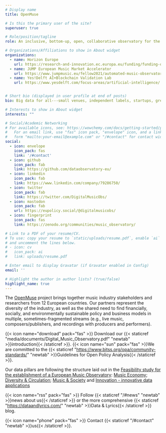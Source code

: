 ```yaml
---
# Display name
title: OpenMuse

# Is this the primary user of the site?
superuser: true

# Role/position/tagline
role: An inclusive, bottom-up, open, collaborative observatory for the European music industry, sector and heritage organizations.

# Organizations/Affiliations to show in About widget
organizations:
  - name: Horizon Europe
    url: https://research-and-innovation.ec.europa.eu/funding/funding-opportunities/funding-programmes-and-open-calls/horizon-europe_en
  - name: JUMP European Music Market Accelerator
    url: https://www.jumpmusic.eu/fellow2021/automated-music-observatory/
  - name: Yes!Delft AI+Blockchain Validation Lab
    url: https://www.yesdelft.com/focus-areas/artificial-intelligence/


# Short bio (displayed in user profile at end of posts)
bio: Big data for all---small venues, independent labels, startups, great and undiscovered artists, and lead the way to create a truly inclusive, decentralized music obsevatory.

# Interests to show in About widget
interests: ""

# Social/Academic Networking
# For available icons, see: https://wowchemy.com/docs/getting-started/page-builder/#icons
#   For an email link, use "fas" icon pack, "envelope" icon, and a link in the
#   form "mailto:your-email@example.com" or "/#contact" for contact widget.
social:
  - icon: envelope
    icon_pack: fas
    link: '/#contact'
  - icon: github
    icon_pack: fab
    link: https://github.com/dataobservatory-eu/
  - icon: linkedin
    icon_pack: fab
    link: https://www.linkedin.com/company/79286750/
  - icon: twitter
    icon_pack: fab
    link: https://twitter.com/DigitalMusicObs/
  - icon: mastodon
    icon_pack: fab
    url: https://eupolicy.social/@digitalmusicobs/
  - icon: fingerprint
    icon_pack: fas
    link: https://zenodo.org/communities/music_observatory/

# Link to a PDF of your resume/CV.
# To use: copy your resume to `static/uploads/resume.pdf`, enable `ai` icons in `params.toml`,
# and uncomment the lines below.
# - icon: cv
#   icon_pack: ai
#   link: uploads/resume.pdf

# Enter email to display Gravatar (if Gravatar enabled in Config)
email: ''

# Highlight the author in author lists? (true/false)
highlight_name: true
---
```


The [OpenMuse](https://music.dataobservatory.eu/project/openmuse/) project brings together music industry stakeholders and researchers from 12 European countries. Our partners represent the diversity of the industry, as well as the shared need to find financially, socially, and environmentally sustainable policy and business models in multiple, sometimes-fragmented streams (e.g., live music, composers/publishers, and recordings with producers and performers).

{{< icon name="download" pack="fas" >}} Download our {{< staticref "media/documents/Digital_Music_Observatory.pdf" "newtab" >}}introduction{{< /staticref >}}.  {{< icon name="sun" pack="fas" >}}We are committed to the {{< staticref "https://www.bitss.org/opa/community-standards/" "newtab" >}}Guidelines for Open Policy Analysis{{< /staticref >}}.


Our data pillars are following the structure laid out in the [Feasibility study for the establishment of a European Music Observatory](post/2020-11-16-european-music-observatory-feasibility/): [Music Economy](/pillars/music-and-society/); [Diversity & Circulation](/pillars/diversity-circulatoin/); [Music & Society](/pillars/music-and-society/) and [Innovation - innovative data applications](/#usecases)


{{< icon name="rss" pack="fas" >}} Follow {{< staticref "/#news" "newtab" >}}news about us{{< /staticref >}} or the more comprehensive {{< staticref "https://dataandlyrics.com/" "newtab" >}}Data & Lyrics{{< /staticref >}}  blog.

{{< icon name="phone" pack="fas" >}} Contact {{< staticref "/#contact" "newtab" >}}us{{< /staticref >}}.


